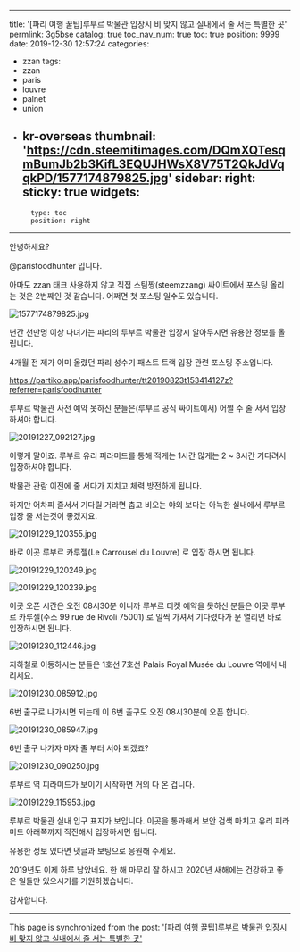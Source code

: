 
---
title: '[파리 여행 꿀팁]루부르 박물관 입장시 비 맞지 않고 실내에서 줄 서는 특별한 곳'
permlink: 3g5bse
catalog: true
toc_nav_num: true
toc: true
position: 9999
date: 2019-12-30 12:57:24
categories:
- zzan
tags:
- zzan
- paris
- louvre
- palnet
- union
- kr-overseas
thumbnail: 'https://cdn.steemitimages.com/DQmXQTesqmBumJb2b3KifL3EQUJHWsX8V75T2QkJdVqqkPD/1577174879825.jpg'
sidebar:
    right:
        sticky: true
widgets:
    -
        type: toc
        position: right
---


안녕하세요?

@parisfoodhunter 입니다.

아마도 zzan 태크 사용하지 않고 직접 스팀짱(steemzzang) 싸이트에서 포스팅 올리는 것은 2번째인 것 같습니다.  어쩌면 첫 포스팅 일수도 있습니다. 

![1577174879825.jpg](https://cdn.steemitimages.com/DQmXQTesqmBumJb2b3KifL3EQUJHWsX8V75T2QkJdVqqkPD/1577174879825.jpg)

년간 천만명 이상 다녀가는 파리의 루부르 박물관 입장시 알아두시면 유용한 정보를 올립니다. 

4개월 전 제가 이미 올렸던 파리 성수기 패스트 트랙 입장 관련 포스팅 주소입니다.


https://partiko.app/parisfoodhunter/tt20190823t153414127z?referrer=parisfoodhunter

루부르 박물관 사전 예약 못하신 분들은(루부르 공식 싸이트에서) 어쩔 수 줄 서서 입장 하셔야 합니다.

![20191227_092127.jpg](https://cdn.steemitimages.com/DQmVEoKChNufTCVaXFmtSpfGTjJBLyJeP6FWZEMPtD1kSNh/20191227_092127.jpg)

이렇게 말이죠. 루부르 유리 피라미드를 통해 적게는 1시간 많게는 2 ~ 3시간 기다려서 입장하셔야 합니다.

박물관 관람 이전에 줄 서다가 지치고 체력 방전하게 됩니다.

하지만 어차피 줄서서 기다릴 거라면 춥고 비오는 야외 보다는 아늑한 실내에서 루부르 입장 줄 서는것이 좋겠지요.

![20191229_120355.jpg](https://cdn.steemitimages.com/DQmSuQq5mqdDFmSfdZgfsRgrTdVwMvBqi54Z7x7h6F4rY7u/20191229_120355.jpg)

바로 이곳 루부르 카루젤(Le Carrousel du Louvre) 로 입장 하시면 됩니다. 

![20191229_120249.jpg](https://cdn.steemitimages.com/DQmNgzYuSLCL13ASpHhLbFLoyaLsy1WJ7hzW1Hu8uzQFkeB/20191229_120249.jpg)

![20191229_120239.jpg](https://cdn.steemitimages.com/DQmQtRZqrMJh6pCM3jb9jHAxPyhi8DN7MWa5pRrqX6qnVQe/20191229_120239.jpg)

이곳 오픈 시간은 오전 08시30분 이니까 루부르 티켓 예약을 못하신 분들은 이곳 루부르 카루젤(주소 99 rue de Rivoli  75001) 로 일찍 가셔서 기다렸다가 문 열리면 바로 입장하시면 됩니다. 

![20191230_112446.jpg](https://cdn.steemitimages.com/DQmcfdSAHyG8VkfGBp7jy3wn8KHWtGNbTqPGiP9cSP51BDD/20191230_112446.jpg)

지하철로 이동하시는 분들은 1호선 7호선 Palais Royal Musée du Louvre 역에서 내리세요.

![20191230_085912.jpg](https://cdn.steemitimages.com/DQmUZYjAcG9iMyWsjrrJbaFKpUvifbmBfCwFoW3cVgfvxAS/20191230_085912.jpg)

6번 출구로 나가시면 되는데 이 6번 출구도 오전 08시30분에 오픈 합니다.

![20191230_085947.jpg](https://cdn.steemitimages.com/DQmU9sooYHJC6aqq2t2WjcMh7bzKkyUQAsi9gsSFNpXZooB/20191230_085947.jpg)

6번 출구 나가자 마자 줄 부터 서야 되겠죠?

![20191230_090250.jpg](https://cdn.steemitimages.com/DQmckEKiVgfc4Eu7MZywhDm8pwtQxk4QQAMDnv4s19S5Cae/20191230_090250.jpg)

루부르 역 피라미드가 보이기 시작하면 거의 다 온 겁니다.

![20191229_115953.jpg](https://cdn.steemitimages.com/DQmQiyYp2zStwuPs6PVuaqn4MrNm1WxaN18TEaGjGL3gwDK/20191229_115953.jpg)

루부르 박물관 실내 입구 표지가 보입니다. 이곳을 통과해서 보안 검색 마치고 유리 피라미드 아래쪽까지  직진해서 입장하시면 됩니다. 

유용한 정보 였다면 댓글과 보팅으로 응원해 주세요.

2019년도 이제 하루 남았네요. 한 해 마무리 잘 하시고 2020년 새해에는 건강하고 좋은 일들만 있으시기를 기원하겠습니다. 

감사합니다.

- - -

This page is synchronized from the post: ['[파리 여행 꿀팁]루부르 박물관 입장시 비 맞지 않고 실내에서 줄 서는 특별한 곳'](https://steemit.com/@parisfoodhunter/3g5bse)
